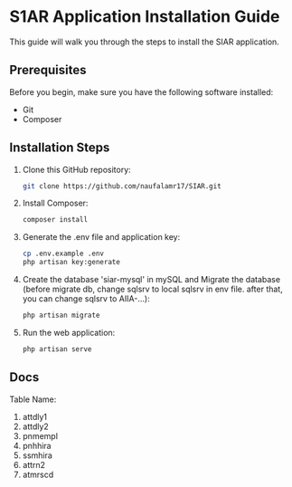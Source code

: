 # S1AR Application Installation Guide

This guide will walk you through the steps to install the SIAR application.

## Prerequisites

Before you begin, make sure you have the following software installed:

- Git
- Composer

## Installation Steps

1. Clone this GitHub repository:

    ```sh
    git clone https://github.com/naufalamr17/SIAR.git
    ```

2. Install Composer:

    ```sh
    composer install
    ```

3. Generate the .env file and application key:

    ```sh
    cp .env.example .env
    php artisan key:generate
    ```

4. Create the database 'siar-mysql' in mySQL and Migrate the database (before migrate db, change sqlsrv to local sqlsrv in env file. after that, you can change sqlsrv to AIIA-...):

    ```sh
    php artisan migrate
    ```

5. Run the web application:

    ```sh
    php artisan serve
    ```

## Docs

Table Name:

1. attdly1
2. attdly2
3. pnmempl
4. pnhhira
5. ssmhira
6. attrn2
7. atmrscd
